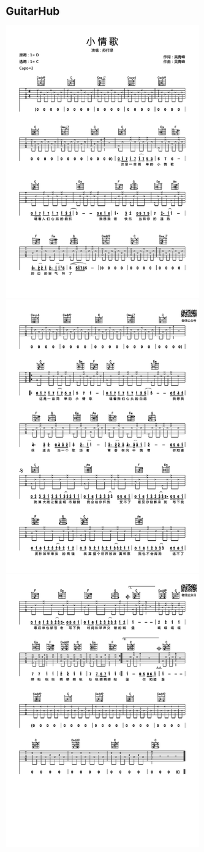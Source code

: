 # GuitarHub

![苏打绿《小情歌》吉他谱_C调原版编配_0](./苏打绿《小情歌》吉他谱_C调原版编配_0.jpg)
![苏打绿《小情歌》吉他谱_C调原版编配_1](./苏打绿《小情歌》吉他谱_C调原版编配_1.jpg)
![苏打绿《小情歌》吉他谱_C调原版编配_2](./苏打绿《小情歌》吉他谱_C调原版编配_2.jpg)
